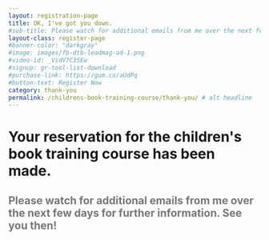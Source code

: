 ```yaml
---
layout: registration-page
title: OK, I've got you down.
#sub-title: Please watch for additional emails from me over the next few days for further information. See you then!
layout-class: register-page
#banner-color: "darkgray"
#image: images/fb-dtb-leadmag-ad-1.png
#video-id: _VidV7C35Ew
#signup: gr-tool-list-download
#purchase-link: https://gum.co/aUdPq
#button-text: Register Now
category: thank-you
permalink: /childrens-book-training-course/thank-you/ # alt headline
---
```

<div class="panel">
<h1>Your reservation for the children's book training course has been made.</h1>

<h2 style="color: #777;">Please watch for additional emails from me over the next few days for further information. See you then!</h2>
</div>
